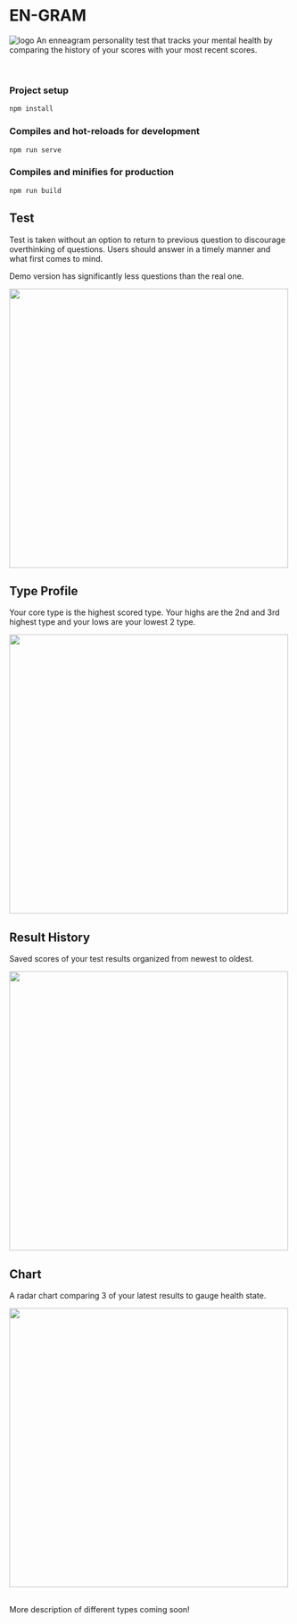 # EN-GRAM
![logo](../verbatim/readme/homepage.JPG)
An enneagram personality test that tracks your mental health by comparing the history of your scores with your most recent scores.

<br/>

### Project setup

```
npm install
```

### Compiles and hot-reloads for development

```
npm run serve
```

### Compiles and minifies for production

```
npm run build
```

## Test

<p>Test is taken without an option to return to previous question to discourage overthinking of questions. Users should answer in a timely manner and what first comes to mind.</P>
<p>Demo version has significantly less questions than the real one.</p>
<img src="https://user-images.githubusercontent.com/16319058/171530700-787d2311-1616-4f69-869f-dd1c7498f4e3.png" width="500"/>

<br/>

## Type Profile

<p>Your core type is the highest scored type.  Your highs are the 2nd and 3rd highest type and your lows are your lowest 2 type.</p>
<img src="https://user-images.githubusercontent.com/16319058/171530951-32d933f6-311b-4e74-afff-4e8fb5ec67d3.png
" width="500"/>

<br/>

## Result History

<p>Saved scores of your test results organized from newest to oldest.</P>
<img src="https://user-images.githubusercontent.com/16319058/171531400-f8bec213-c732-4e0b-8d9b-d286eec0388a.png" width="500"/>

<br/>

## Chart

<p>A radar chart comparing 3 of your latest results to gauge health state.</P>
<img src="https://user-images.githubusercontent.com/16319058/171531145-e6051c74-0f8c-4802-bcae-9afdc09c846b.png" width="500"/>
<br/>

<br/>
<p>More description of different types coming soon!</p>
